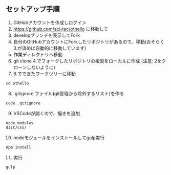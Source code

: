 ## セットアップ手順

1. GitHubアカウントを作成しログイン
2. https://github.com/sci-tec/othello に移動して
3. developブランチを表示してFork
4. 自分のGitHubアカウントにForkしたリポジトリがあるので、移動(おそらく3.が済めば自動的に移動しています)
5. 作業ディレクトリへ移動
6. git clone 4.でフォークしたリポジトリの複製をローカルに作成 (注意: 2をクローンしないように)
7. 6.でできたワークツリーに移動
```
cd othello
```
8. .gitignore ファイル(git管理から除外するリスト)を作る
```
code .gitignore
```
9. VSCodeが開くので、描きを追加
```
node_modules
dist/css/
```
10. nodeモジュールをインストールしてgulp実行
```
npm install
```
11. 実行
```
gulp
```
